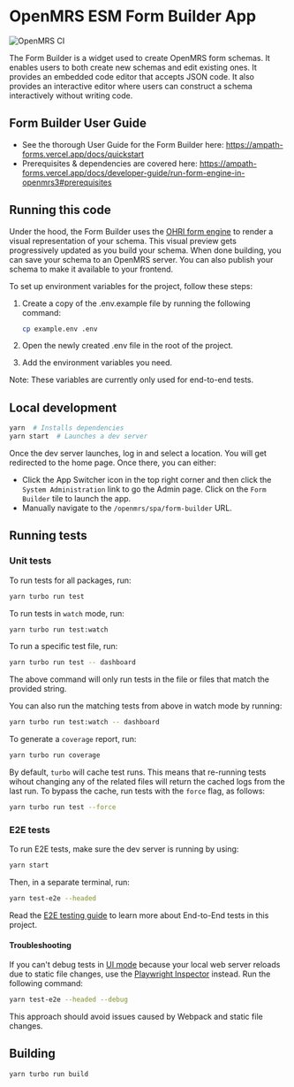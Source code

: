 # OpenMRS ESM Form Builder App

![OpenMRS CI](https://github.com/openmrs/openmrs-esm-form-builder/actions/workflows/node.js.yml/badge.svg)

The Form Builder is a widget used to create OpenMRS form schemas. It enables users to both create new schemas and edit existing ones. It provides an embedded code editor that accepts JSON code. It also provides an interactive editor where users can construct a schema interactively without writing code.

## Form Builder User Guide

* See the thorough User Guide for the Form Builder here: <https://ampath-forms.vercel.app/docs/quickstart>
* Prerequisites & dependencies are covered here: <https://ampath-forms.vercel.app/docs/developer-guide/run-form-engine-in-openmrs3#prerequisites>

## Running this code

Under the hood, the Form Builder uses the [OHRI form engine](https://www.npmjs.com/package/@openmrs/openmrs-form-engine-lib) to render a visual representation of your schema. This visual preview gets progressively updated as you build your schema. When done building, you can save your schema to an OpenMRS server. You can also publish your schema to make it available to your frontend.

To set up environment variables for the project, follow these steps:

1. Create a copy of the .env.example file by running the following command:

    ```bash
    cp example.env .env
    ```

2. Open the newly created .env file in the root of the project.

3. Add the environment variables you need.

Note: These variables are currently only used for end-to-end tests.

## Local development

```sh
yarn  # Installs dependencies
yarn start  # Launches a dev server
```

Once the dev server launches, log in and select a location. You will get redirected to the home page. Once there, you can either:

* Click the App Switcher icon in the top right corner and then click the `System Administration` link to go the Admin page. Click on the `Form Builder` tile to launch the app.
* Manually navigate to the `/openmrs/spa/form-builder` URL.

## Running tests

### Unit tests

To run tests for all packages, run:

```bash
yarn turbo run test
```

To run tests in `watch` mode, run:

```bash
yarn turbo run test:watch
```

To run a specific test file, run:

```bash
yarn turbo run test -- dashboard
```

The above command will only run tests in the file or files that match the provided string.

You can also run the matching tests from above in watch mode by running:

```bash
yarn turbo run test:watch -- dashboard
```

To generate a `coverage` report, run:

```bash
yarn turbo run coverage
```

By default, `turbo` will cache test runs. This means that re-running tests wihout changing any of the related files will return the cached logs from the last run. To bypass the cache, run tests with the `force` flag, as follows:

```bash
yarn turbo run test --force
```

### E2E tests

To run E2E tests, make sure the dev server is running by using:

```sh
yarn start
```

Then, in a separate terminal, run:

```sh
yarn test-e2e --headed
```

Read the [E2E testing guide](https://o3-docs.openmrs.org/docs/frontend-modules/end-to-end-testing) to learn more about End-to-End tests in this project.

#### Troubleshooting

If you can't debug tests in [UI mode](https://playwright.dev/docs/test-ui-mode) because your local web server reloads due to static file changes, use the [Playwright Inspector](https://playwright.dev/docs/running-tests#debug-tests-with-the-playwright-inspector) instead. Run the following command:

```sh
yarn test-e2e --headed --debug
```

This approach should avoid issues caused by Webpack and static file changes.

## Building

```sh
yarn turbo run build
```
